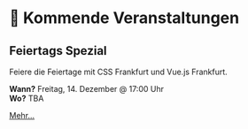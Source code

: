 # :dancer: Kommende Veranstaltungen

## Feiertags Spezial

Feiere die Feiertage mit CSS Frankfurt und Vue.js Frankfurt.

**Wann?** Freitag, 14. Dezember @ 17:00 Uhr</br>
**Wo?** TBA

[Mehr...](https://www.meetup.com/CSSFrankfurt/events/255141386/)